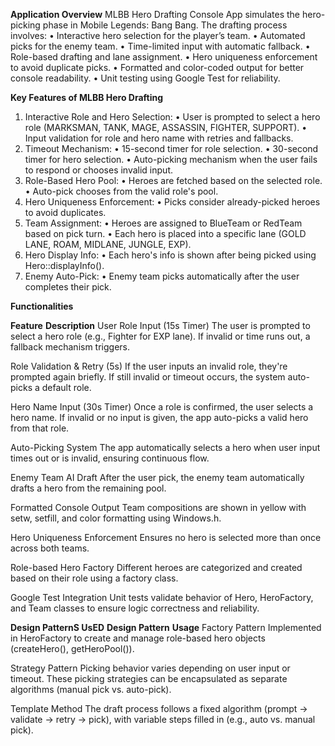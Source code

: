 **Application Overview**
MLBB Hero Drafting Console App simulates the hero-picking phase in Mobile Legends: Bang Bang. 
The drafting process involves:
  •	Interactive hero selection for the player’s team.
  •	Automated picks for the enemy team.
  •	Time-limited input with automatic fallback.
  •	Role-based drafting and lane assignment.
  •	Hero uniqueness enforcement to avoid duplicate picks.
  •	Formatted and color-coded output for better console readability.
  •	Unit testing using Google Test for reliability.

**Key Features of MLBB Hero Drafting**
1.	Interactive Role and Hero Selection:
  •	User is prompted to select a hero role (MARKSMAN, TANK, MAGE, ASSASSIN, FIGHTER, SUPPORT).
  •	Input validation for role and hero name with retries and fallbacks.
2.	Timeout Mechanism:
  •	15-second timer for role selection.
  •	30-second timer for hero selection.
  •	Auto-picking mechanism when the user fails to respond or chooses invalid input.
3.	Role-Based Hero Pool:
  •	Heroes are fetched based on the selected role.
  •	Auto-pick chooses from the valid role's pool.
4.	Hero Uniqueness Enforcement:
  •	Picks consider already-picked heroes to avoid duplicates.
5.	Team Assignment:
  •	Heroes are assigned to BlueTeam or RedTeam based on pick turn.
  •	Each hero is placed into a specific lane (GOLD LANE, ROAM, MIDLANE, JUNGLE, EXP).
6.	Hero Display Info:
  •	Each hero's info is shown after being picked using Hero::displayInfo().
7.	Enemy Auto-Pick:
  •	Enemy team picks automatically after the user completes their pick.


**Functionalities**

**Feature**                    	**Description**
User Role Input (15s Timer)	    The user is prompted to select a hero role (e.g., Fighter for EXP lane). 
                                If invalid or time runs out, a fallback mechanism triggers.
                                
Role Validation & Retry (5s)	  If the user inputs an invalid role, they're prompted again briefly. 
                                If still invalid or timeout occurs, the system auto-picks a default role.
                                
Hero Name Input (30s Timer)	    Once a role is confirmed, the user selects a hero name. 
                                If invalid or no input is given, the app auto-picks a valid hero from that role.
                                
Auto-Picking System	            The app automatically selects a hero when user input times out or is invalid,
                                ensuring continuous flow.
                                
Enemy Team AI Draft	            After the user pick, the enemy team automatically drafts a hero from the remaining pool.

Formatted Console Output	      Team compositions are shown in yellow with setw, setfill, and color formatting using Windows.h.

Hero Uniqueness Enforcement	    Ensures no hero is selected more than once across both teams.

Role-based Hero Factory	        Different heroes are categorized and created based on their role using a factory class.

Google Test Integration	        Unit tests validate behavior of Hero, HeroFactory, and Team classes to ensure
                                logic correctness and reliability.

**Design PatternS	UsED**
**Design Pattern**   	**Usage**
Factory Pattern      	Implemented in HeroFactory to create and manage role-based hero objects (createHero(), getHeroPool()).

Strategy Pattern	    Picking behavior varies depending on user input or timeout.
                      These picking strategies can be encapsulated as separate algorithms (manual pick vs. auto-pick).
                      
Template Method       The draft process follows a fixed algorithm (prompt → validate → retry → pick), 
                      with variable steps filled in (e.g., auto vs. manual pick).
